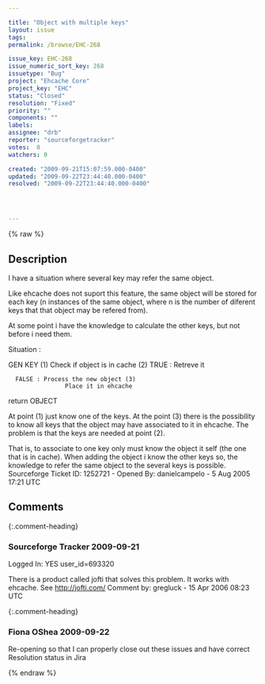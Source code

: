 ```yaml
---

title: "Object with multiple keys"
layout: issue
tags: 
permalink: /browse/EHC-268

issue_key: EHC-268
issue_numeric_sort_key: 268
issuetype: "Bug"
project: "Ehcache Core"
project_key: "EHC"
status: "Closed"
resolution: "Fixed"
priority: ""
components: ""
labels: 
assignee: "drb"
reporter: "sourceforgetracker"
votes:  0
watchers: 0

created: "2009-09-21T15:07:59.000-0400"
updated: "2009-09-22T23:44:40.000-0400"
resolved: "2009-09-22T23:44:40.000-0400"




---
```


{% raw %}

## Description

<div markdown="1" class="description">

I have a situation where several key may refer the same
object.

Like ehcache does not suport this feature, the same
object will be stored for each key (n instances of the
same object, where n is the number of diferent keys
that that object may be refered from).

At some point i have the knowledge to calculate the
other keys, but not before i need them.

Situation :

   GEN KEY (1)
   Check if object is in cache (2)
      TRUE : Retreve it

      FALSE : Process the new object (3)
                    Place it in ehcache
   return OBJECT

At point (1) just know one of the keys. At the point
(3) there is the possibility to know all keys that the
object may have associated to it in ehcache.
The problem is that the keys are needed at point (2).

That is, to associate to one key only must know the
object it self (the one that is in cache). When adding
the object i know the other keys so, the knowledge to
refer the same object to the several keys is possible.
Sourceforge Ticket ID: 1252721 - Opened By: danielcampelo - 5 Aug 2005 17:21 UTC

</div>

## Comments


{:.comment-heading}
### **Sourceforge Tracker** <span class="date">2009-09-21</span>

<div markdown="1" class="comment">

Logged In: YES 
user\_id=693320

There is a product called jofti that solves this problem. It works with ehcache. 
See  http://jofti.com/
Comment by: gregluck - 15 Apr 2006 08:23 UTC

</div>


{:.comment-heading}
### **Fiona OShea** <span class="date">2009-09-22</span>

<div markdown="1" class="comment">

Re-opening so that I can properly close out these issues and have correct Resolution status in Jira

</div>



{% endraw %}
